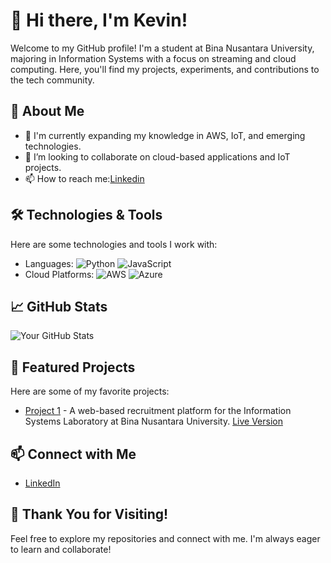 # 👋 Hi there, I'm Kevin!

Welcome to my GitHub profile! I'm a student at Bina Nusantara University, majoring in Information Systems with a focus on streaming and cloud computing. Here, you'll find my projects, experiments, and contributions to the tech community.

## 🚀 About Me

- 🌱 I'm currently expanding my knowledge in AWS, IoT, and emerging technologies.
- 👯 I’m looking to collaborate on cloud-based applications and IoT projects.
- 📫 How to reach me:[Linkedin](https://www.linkedin.com/in/kevinjuliantan)

## 🛠️ Technologies & Tools

Here are some technologies and tools I work with:

- Languages: ![Python](https://img.shields.io/badge/-Python-3776AB?style=flat&logo=python&logoColor=white) ![JavaScript](https://img.shields.io/badge/-JavaScript-F7DF1E?style=flat&logo=javascript&logoColor=black)
- Cloud Platforms: ![AWS](https://img.shields.io/badge/-AWS-232F3E?style=flat&logo=amazonaws&logoColor=white) ![Azure](https://img.shields.io/badge/-Azure-0089D6?style=flat&logo=microsoftazure&logoColor=white)

## 📈 GitHub Stats

![Your GitHub Stats](https://github-readme-stats.vercel.app/api?username=narwhals0&show_icons=true&theme=radical)

## 🌟 Featured Projects

Here are some of my favorite projects:

- [Project 1](https://github.com/erlnrinzl/islab_new-recruitment) - A web-based recruitment platform for the Information Systems Laboratory at Bina Nusantara University.
  [Live Version](https://islab.apps.binus.ac.id/recruitmentislab/)

## 📫 Connect with Me

- [LinkedIn](https://www.linkedin.com/in/kevinjuliantan)


## 🎉 Thank You for Visiting!

Feel free to explore my repositories and connect with me. I'm always eager to learn and collaborate!
